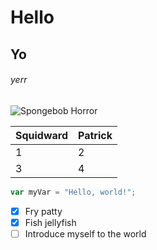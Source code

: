# Hello
## Yo
###### yerr
![Spongebob Horror](https://ih1.redbubble.net/image.2887459383.4872/bg,f8f8f8-flat,750x,075,f-pad,750x1000,f8f8f8.jpg)

Squidward|Patrick
-|-
1|2
3|4

``` javascript
var myVar = "Hello, world!";
```
- [x] Fry patty
- [x] Fish jellyfish
- [ ] Introduce myself to the world
